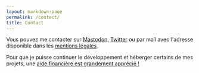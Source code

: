 ```yaml
---
layout: markdown-page
permalink: /contact/
title: Contact
---
```


Vous pouvez me contacter sur [Mastodon][Mastodon], [Twitter][Twitter] ou par mail avec l'adresse disponible dans les [mentions légales][Mentions légales].

Pour que je puisse continuer le développement et héberger certains de mes projets, une [aide financière est grandement apprécié !][Aide financière]

[Twitter]: https://twitter.com/LucasCtrlAlt
[Mastodon]: https://mstdn.io/@LucasAlt
[Mentions légales]: /mentions-legales/
[Aide financière]: /me-soutenir/